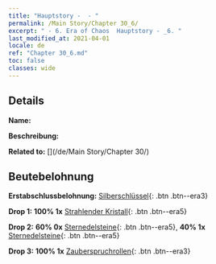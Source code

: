 ```yaml
---
title: "Hauptstory -  - "
permalink: /Main Story/Chapter 30_6/
excerpt: " - 6. Era of Chaos  Hauptstory - _6. "
last_modified_at: 2021-04-01
locale: de
ref: "Chapter 30_6.md"
toc: false
classes: wide
---
```


## Details

 **Name:** 

 **Beschreibung:** 

 **Related to:** [](/de/Main Story/Chapter 30/)

## Beutebelohnung

 **Erstabschlussbelohnung:** [Silberschlüssel](/de/Items/con_693/){: .btn .btn--era3}

 **Drop 1:** **100% 1x** [Strahlender Kristall](/de/Items/mat_101/){: .btn .btn--era5}

 **Drop 2:** **60% 0x** [Sternedelsteine](/de/Items/mat_93/){: .btn .btn--era5}, **40% 1x** [Sternedelsteine](/de/Items/mat_93/){: .btn .btn--era5}

 **Drop 3:** **100% 1x** [Zauberspruchrollen](/de/Items/con_694/){: .btn .btn--era3}

